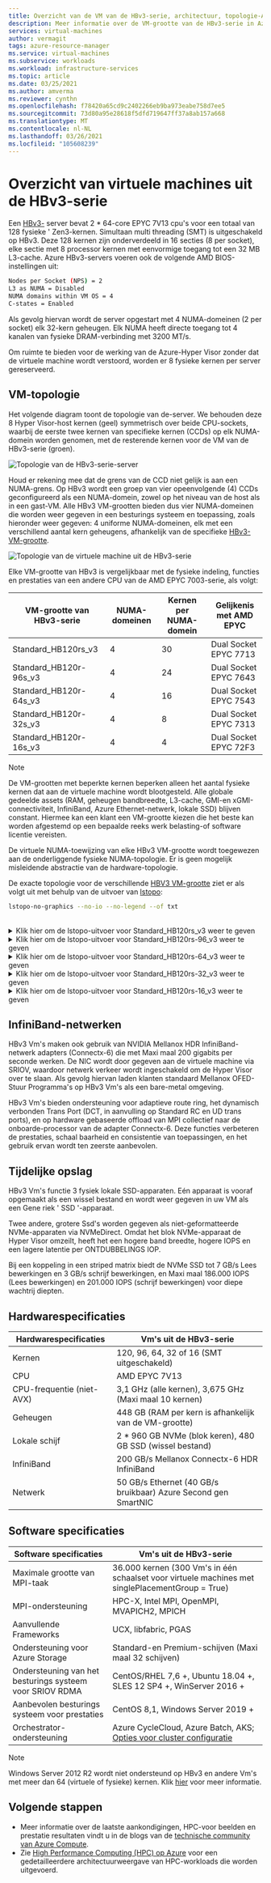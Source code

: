 ```yaml
---
title: Overzicht van de VM van de HBv3-serie, architectuur, topologie-Azure Virtual Machines | Microsoft Docs
description: Meer informatie over de VM-grootte van de HBv3-serie in Azure.
services: virtual-machines
author: vermagit
tags: azure-resource-manager
ms.service: virtual-machines
ms.subservice: workloads
ms.workload: infrastructure-services
ms.topic: article
ms.date: 03/25/2021
ms.author: amverma
ms.reviewer: cynthn
ms.openlocfilehash: f78420a65cd9c2402266eb9ba973eabe758d7ee5
ms.sourcegitcommit: 73d80a95e28618f5dfd719647ff37a8ab157a668
ms.translationtype: MT
ms.contentlocale: nl-NL
ms.lasthandoff: 03/26/2021
ms.locfileid: "105608239"
---
```

# <a name="hbv3-series-virtual-machine-overview"></a>Overzicht van virtuele machines uit de HBv3-serie 

Een [HBv3-](../../hbv3-series.md) server bevat 2 * 64-core EPYC 7V13 cpu's voor een totaal van 128 fysieke ' Zen3-kernen. Simultaan multi threading (SMT) is uitgeschakeld op HBv3. Deze 128 kernen zijn onderverdeeld in 16 secties (8 per socket), elke sectie met 8 processor kernen met eenvormige toegang tot een 32 MB L3-cache. Azure HBv3-servers voeren ook de volgende AMD BIOS-instellingen uit:

```bash
Nodes per Socket (NPS) = 2
L3 as NUMA = Disabled
NUMA domains within VM OS = 4
C-states = Enabled
```

Als gevolg hiervan wordt de server opgestart met 4 NUMA-domeinen (2 per socket) elk 32-kern geheugen. Elk NUMA heeft directe toegang tot 4 kanalen van fysieke DRAM-verbinding met 3200 MT/s.

Om ruimte te bieden voor de werking van de Azure-Hyper Visor zonder dat de virtuele machine wordt verstoord, worden er 8 fysieke kernen per server gereserveerd.

## <a name="vm-topology"></a>VM-topologie

Het volgende diagram toont de topologie van de-server. We behouden deze 8 Hyper Visor-host kernen (geel) symmetrisch over beide CPU-sockets, waarbij de eerste twee kernen van specifieke kernen (CCDs) op elk NUMA-domein worden genomen, met de resterende kernen voor de VM van de HBv3-serie (groen).

![Topologie van de HBv3-serie-server](./media/architecture/hbv3/hbv3-topology-server.png)

Houd er rekening mee dat de grens van de CCD niet gelijk is aan een NUMA-grens. Op HBv3 wordt een groep van vier opeenvolgende (4) CCDs geconfigureerd als een NUMA-domein, zowel op het niveau van de host als in een gast-VM. Alle HBv3 VM-grootten bieden dus vier NUMA-domeinen die worden weer gegeven in een besturings systeem en toepassing, zoals hieronder weer gegeven: 4 uniforme NUMA-domeinen, elk met een verschillend aantal kern geheugens, afhankelijk van de specifieke [HBv3-VM-grootte](../../hbv3-series.md).

![Topologie van de virtuele machine uit de HBv3-serie](./media/architecture/hbv3/hbv3-topology-vm.png)

Elke VM-grootte van HBv3 is vergelijkbaar met de fysieke indeling, functies en prestaties van een andere CPU van de AMD EPYC 7003-serie, als volgt:

| VM-grootte van HBv3-serie             | NUMA-domeinen | Kernen per NUMA-domein  | Gelijkenis met AMD EPYC         |
|---------------------------------|--------------|------------------------|----------------------------------|
Standard_HB120rs_v3               | 4            | 30                     | Dual Socket EPYC 7713            |
Standard_HB120r-96s_v3            | 4            | 24                     | Dual Socket EPYC 7643            |
Standard_HB120r-64s_v3            | 4            | 16                     | Dual Socket EPYC 7543            |
Standard_HB120r-32s_v3            | 4            | 8                      | Dual Socket EPYC 7313            |
Standard_HB120r-16s_v3            | 4            | 4                      | Dual Socket EPYC 72F3            |

> [!NOTE]
> De VM-grootten met beperkte kernen beperken alleen het aantal fysieke kernen dat aan de virtuele machine wordt blootgesteld. Alle globale gedeelde assets (RAM, geheugen bandbreedte, L3-cache, GMI-en xGMI-connectiviteit, InfiniBand, Azure Ethernet-netwerk, lokale SSD) blijven constant. Hiermee kan een klant een VM-grootte kiezen die het beste kan worden afgestemd op een bepaalde reeks werk belasting-of software licentie vereisten.

De virtuele NUMA-toewijzing van elke HBv3 VM-grootte wordt toegewezen aan de onderliggende fysieke NUMA-topologie. Er is geen mogelijk misleidende abstractie van de hardware-topologie. 

De exacte topologie voor de verschillende [HBV3 VM-grootte](../../hbv3-series.md) ziet er als volgt uit met behulp van de uitvoer van [lstopo](https://linux.die.net/man/1/lstopo):
```bash
lstopo-no-graphics --no-io --no-legend --of txt
```
<br>
<details>
<summary>Klik hier om de lstopo-uitvoer voor Standard_HB120rs_v3 weer te geven</summary>

![lstopo uitvoer voor HBv3-120 VM](./media/architecture/hbv3/hbv3-120-lstopo.png)
</details>

<details>
<summary>Klik hier om de lstopo-uitvoer voor Standard_HB120rs-96_v3 weer te geven</summary>

![lstopo uitvoer voor HBv3-96 VM](./media/architecture/hbv3/hbv3-96-lstopo.png)
</details>

<details>
<summary>Klik hier om de lstopo-uitvoer voor Standard_HB120rs-64_v3 weer te geven</summary>

![lstopo uitvoer voor HBv3-64 VM](./media/architecture/hbv3/hbv3-64-lstopo.png)
</details>

<details>
<summary>Klik hier om de lstopo-uitvoer voor Standard_HB120rs-32_v3 weer te geven</summary>

![lstopo uitvoer voor HBv3-32 VM](./media/architecture/hbv3/hbv3-32-lstopo.png)
</details>

<details>
<summary>Klik hier om de lstopo-uitvoer voor Standard_HB120rs-16_v3 weer te geven</summary>

![lstopo uitvoer voor HBv3-16 VM](./media/architecture/hbv3/hbv3-16-lstopo.png)
</details>

## <a name="infiniband-networking"></a>InfiniBand-netwerken
HBv3 Vm's maken ook gebruik van NVIDIA Mellanox HDR InfiniBand-netwerk adapters (Connectx-6) die met Maxi maal 200 gigabits per seconde werken. De NIC wordt door gegeven aan de virtuele machine via SRIOV, waardoor netwerk verkeer wordt ingeschakeld om de Hyper Visor over te slaan. Als gevolg hiervan laden klanten standaard Mellanox OFED-Stuur Programma's op HBv3 Vm's als een bare-metal omgeving.

HBv3 Vm's bieden ondersteuning voor adaptieve route ring, het dynamisch verbonden Trans Port (DCT, in aanvulling op Standard RC en UD trans ports), en op hardware gebaseerde offload van MPI collectief naar de onboarde-processor van de adapter Connectx-6. Deze functies verbeteren de prestaties, schaal baarheid en consistentie van toepassingen, en het gebruik ervan wordt ten zeerste aanbevolen.

## <a name="temporary-storage"></a>Tijdelijke opslag
HBv3 Vm's functie 3 fysiek lokale SSD-apparaten. Eén apparaat is vooraf opgemaakt als een wissel bestand en wordt weer gegeven in uw VM als een Gene riek ' SSD '-apparaat.

Twee andere, grotere Ssd's worden gegeven als niet-geformatteerde NVMe-apparaten via NVMeDirect. Omdat het blok NVMe-apparaat de Hyper Visor omzeilt, heeft het een hogere band breedte, hogere IOPS en een lagere latentie per ONTDUBBELINGS IOP.

Bij een koppeling in een striped matrix biedt de NVMe SSD tot 7 GB/s Lees bewerkingen en 3 GB/s schrijf bewerkingen, en Maxi maal 186.000 IOPS (Lees bewerkingen) en 201.000 IOPS (schrijf bewerkingen) voor diepe wachtrij diepten.

## <a name="hardware-specifications"></a>Hardwarespecificaties 

| Hardwarespecificaties          | Vm's uit de HBv3-serie              |
|----------------------------------|----------------------------------|
| Kernen                            | 120, 96, 64, 32 of 16 (SMT uitgeschakeld)               | 
| CPU                              | AMD EPYC 7V13                   | 
| CPU-frequentie (niet-AVX)          | 3,1 GHz (alle kernen), 3,675 GHz (Maxi maal 10 kernen)    | 
| Geheugen                           | 448 GB (RAM per kern is afhankelijk van de VM-grootte)         | 
| Lokale schijf                       | 2 * 960 GB NVMe (blok keren), 480 GB SSD (wissel bestand) | 
| InfiniBand                       | 200 GB/s Mellanox Connectx-6 HDR InfiniBand | 
| Netwerk                          | 50 GB/s Ethernet (40 GB/s bruikbaar) Azure Second gen SmartNIC | 

## <a name="software-specifications"></a>Software specificaties 

| Software specificaties        | Vm's uit de HBv3-serie                                            | 
|--------------------------------|-----------------------------------------------------------|
| Maximale grootte van MPI-taak               | 36.000 kernen (300 Vm's in één schaalset voor virtuele machines met singlePlacementGroup = True) |
| MPI-ondersteuning                    | HPC-X, Intel MPI, OpenMPI, MVAPICH2, MPICH  |
| Aanvullende Frameworks          | UCX, libfabric, PGAS                  |
| Ondersteuning voor Azure Storage          | Standard-en Premium-schijven (Maxi maal 32 schijven)              |
| Ondersteuning van het besturings systeem voor SRIOV RDMA      | CentOS/RHEL 7,6 +, Ubuntu 18.04 +, SLES 12 SP4 +, WinServer 2016 +           |
| Aanbevolen besturings systeem voor prestaties | CentOS 8,1, Windows Server 2019 +
| Orchestrator-ondersteuning           | Azure CycleCloud, Azure Batch, AKS; [Opties voor cluster configuratie](../../sizes-hpc.md#cluster-configuration-options)                      | 

> [!NOTE] 
> Windows Server 2012 R2 wordt niet ondersteund op HBv3 en andere Vm's met meer dan 64 (virtuele of fysieke) kernen. Klik [hier](https://docs.microsoft.com/windows-server/virtualization/hyper-v/supported-windows-guest-operating-systems-for-hyper-v-on-windows) voor meer informatie.

## <a name="next-steps"></a>Volgende stappen

- Meer informatie over de laatste aankondigingen, HPC-voor beelden en prestatie resultaten vindt u in de blogs van de [technische community van Azure Compute](https://techcommunity.microsoft.com/t5/azure-compute/bg-p/AzureCompute).
- Zie [High Performance Computing (HPC) op Azure](/azure/architecture/topics/high-performance-computing/) voor een gedetailleerdere architectuurweergave van HPC-workloads die worden uitgevoerd.
